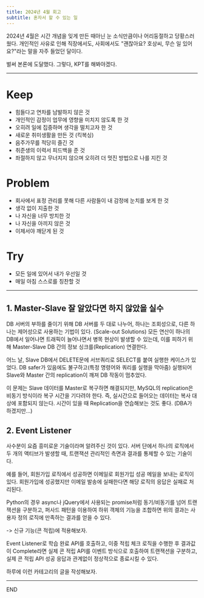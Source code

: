 ```yaml
---
title: 2024년 4월 회고
subtitle: 혼자서 할 수 있는 일
---
```


2024년 4월은 시간 개념을 잊게 만든 때아닌 눈 소식만큼이나 어리둥절하고 당황스러웠다. 개인적인 사유로 인해 직장에서도, 사회에서도 "괜찮아요? 호상씨, 무슨 일 있어요?"라는 말을 자주 들었던 달이다.

벌써 본론에 도달했다. 그렇다, KPT를 해봐야겠다.

---

# Keep

- 힘들다고 연차를 남발하지 않은 것
- 개인적인 감정이 업무에 영향을 미치지 않도록 한 것
- 오히려 일에 집중하며 생각을 떨치고자 한 것
- 새로운 취미생활을 만든 것 (킥복싱)
- 음주가무를 적당히 즐긴 것
- 취준생의 이력서 피드백을 준 것
- 좌절하지 않고 무너지지 않으며 오히려 더 멋진 방법으로 나를 지킨 것

# Problem

- 회사에서 표정 관리를 못해 다른 사람들이 내 감정에 눈치를 보게 한 것
- 생각 없이 지출한 것
- 나 자신을 너무 방치한 것
- 나 자신을 아끼지 않은 것
- 이제서야 깨닫게 된 것

# Try

- 모든 일에 있어서 내가 우선일 것
- 매일 아침 스스로를 칭찬할 것

---

## 1. Master-Slave 잘 알았다면 하지 않았을 실수

DB 서버의 부하를 줄이기 위해 DB 서버를 두 대로 나누어, 하나는 조회성으로, 다른 하나는 제어성으로 사용하는 기법이 있다. (Scale-out Solutions) 모든 연산이 하나의 DB에서 일어나면 트래픽이 늘어나면서 병목 현상이 발생할 수 있는데, 이를 피하기 위해 Master-Slave DB 간의 정보 싱크를(Replication) 연결한다.

어느 날, Slave DB에서 DELETE문에 서브쿼리로 SELECT를 붙여 실행한 케이스가 있었다. DB safer가 있음에도 불구하고(특정 명령어와 쿼리를 실행을 막아줌) 실행되어 Slave와 Master 간의 replication이 깨져 DB 작동이 멈추었다.

이 문제는 Slave 데이터를 Master로 복구하면 해결되지만, MySQL의 replication은 비동기 방식이라 복구 시간을 기다려야 한다. 즉, 실시간으로 들어오는 데이터는 복사 대상에 포함되지 않는다. 시간이 있을 때 Replication을 연습해보는 것도 좋다. (DBA가 하겠지만...)

## 2. Event Listener

사수분이 요즘 흥미로운 기술이라며 알려주신 것이 있다. 서버 단에서 하나의 로직에서 두 개의 액티브가 발생할 때, 트랜잭션 관리적인 측면과 결과를 통제할 수 있는 기술이다.

예를 들어, 회원가입 로직에서 성공하면 이메일로 회원가입 성공 메일을 보내는 로직이 있다. 회원가입에 성공했지만 이메일 발송에 실패한다면 해당 로직의 응답은 실패로 처리된다.

Python의 경우 async나 jQuery에서 사용되는 promise처럼 동기/비동기를 넘어 트랜잭션을 구분하고, 퍼사드 패턴을 이용하여 하위 객체의 기능을 조합하면 위의 결과는 사용자 정의 로직에 만족하는 결과를 얻을 수 있다.

-> 신규 기능(콘 적립)에 적용해보자.

Event Listener로 학습 완료 API를 호출하고, 이중 적립 체크 로직을 수행한 후 결과값이 Complete라면 실제 콘 적립 API를 이벤트 방식으로 호출하여 트랜잭션을 구분하고, 실제 콘 적립 API 성공 응답과 관계없이 정상적으로 종료시킬 수 있다.

하루에 이런 카테고리의 글을 작성해보자.

---

END
